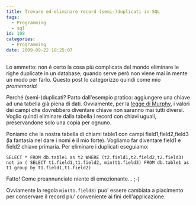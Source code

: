 ```yaml
---
title: Trovare ed eliminare record (semi-)duplicati in SQL
tags:
  - Programming
  - sql
id: 108
categories:
  - Programming
date: 2009-09-22 18:25:07
---
```


Lo ammetto: non é certo la cosa più complicata del mondo eliminare le righe duplicate in un database; quando serve però non viene mai in mente un modo per farlo.
Questo post lo categorizzo quindi come mio _promemoria_!

Perché (semi-)duplicati?
Parto dall'esempio pratico: aggiungere una chiave ad una tabella già piena di dati.
Ovviamente, per la [legge di Murphy](http://it.wikipedia.org/wiki/Legge_di_Murphy), i valori dei campi che dovrebbero diventare chiave non saranno mai tutti diversi. Voglio quindi eliminare dalla tabella i record con chiavi uguali, preservandone solo una copia per ognuno.

Poniamo che la nostra tabella di chiami table1 con campi field1,field2,field3 (la fantasia nel dare i nomi é il mio forte). Vogliamo far diventare field1 e field2 chiave primaria. Per eliminare i duplicati eseguiamo:

`SELECT *
FROM db.table1 as t2
WHERE (t2.field1,t2.field2,t2.field3) not in (
SELECT t1.field1,t1.field2, min(t1.field3)
FROM db.table1 as t1
group by t1.field1,t1.field2)
`

Fatto! Come preannunciato niente di emozionante... ;-)

Ovviamente la regola `min(t1.field3)` puo' essere cambiata a piacimento per conservare il record piu' conveniente ai fini dell'applicazione.